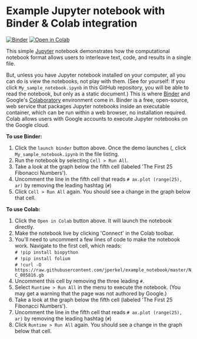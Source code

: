 # Example Jupyter notebook with Binder & Colab integration

[![Binder](https://mybinder.org/badge.svg)](https://mybinder.org/v2/gh/jperkel/example_notebook/master)
[![Open in Colab](https://colab.research.google.com/assets/colab-badge.svg)](https://colab.research.google.com/github/jperkel/example_notebook/blob/master/My_sample_notebook.ipynb)

This simple [Jupyter](https://jupyter.org/) notebook demonstrates how the computational notebook format allows users to interleave text, code, and results in a single file.

But, unless you have Jupyter notebook installed on your computer, all you can do is view the notebooks, not play with them. (See for yourself: If you click `My_sample_notebook.ipynb` in this GitHub repository, you will be able to read the notebook, but only as a static document.) This is where [Binder](https://mybinder.org) and Google's [Colaboratory](https://research.google.com/colaboratory/) environment come in. Binder is a free, open-source, web service that packages Jupyter notebooks inside an executable container, which can be run within a web browser, no installation required. Colab allows users with Google accounts to execute Jupyter notebooks on the Google cloud. 

**To use Binder:**
1. Click the `launch binder` button above. Once the demo launches (, click `My_sample_notebook.ipynb` in the file listing.
2. Run the notebook by selecting `Cell > Run All`.
3. Take a look at the graph below the fifth cell (labeled 'The First 25 Fibonacci Numbers').
4. Uncomment the line in the fifth cell that reads `# ax.plot (range(25), ar)` by removing the leading hashtag (`#`)
5. Click `Cell > Run All` again. You should see a change in the graph below that cell.

**To use Colab:**
1. Click the `Open in Colab` button above. It will launch the notebook directly.
2. Make the notebook live by clicking 'Connect' in the Colab toolbar. 
3. You'll need to uncomment a few lines of code to make the notebook work. Navigate to the first cell, which reads:  
    `# !pip install biopython`  
    `# !pip install folium`  
    `# !curl -O https://raw.githubusercontent.com/jperkel/example_notebook/master/NC_005816.gb`  
4. Uncomment this cell by removing the three leading `#`.
5. Select `Runtime > Run All` in the menu to execute the notebook. (You may get a warning that the page was not authored by Google.) 
6. Take a look at the graph below the fifth cell (labeled 'The First 25 Fibonacci Numbers').
7. Uncomment the line in the fifth cell that reads `# ax.plot (range(25), ar)` by removing the leading hashtag (`#`)
8. Click `Runtime > Run All` again. You should see a change in the graph below that cell.
